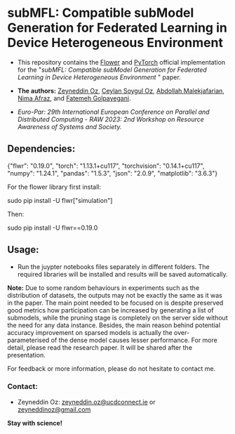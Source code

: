 # subMFL: Compatible subModel Generation for Federated Learning in Device Heterogeneous Environment

* This repository contains the [Flower](https://flower.dev/) and [PyTorch](https://pytorch.org/) official implementation for the "_subMFL: Compatible subModel Generation for Federated Learning in Device Heterogeneous Environment_
" paper. 

* __The authors:__ [Zeyneddin Oz](https://www.linkedin.com/in/zeyneddin-oz/), [Ceylan Soygul Oz](https://www.linkedin.com/in/ceylansoygul/), [Abdollah Malekjafarian](https://www.linkedin.com/in/abdollah-malekjafarian-39854210/), [Nima Afraz](https://www.linkedin.com/in/nimaafraz/), and [Fatemeh Golpayegani](https://www.linkedin.com/in/fatemeh-golpayegani-07373937/).

* _Euro-Par: 29th International European Conference on Parallel and Distributed Computing - RAW 2023: 2nd Workshop on Resource Awareness of Systems and Society._

## Dependencies:

{"flwr": "0.19.0", 
"torch": "1.13.1+cu117", 
"torchvision": "0.14.1+cu117", 
"numpy": "1.24.1", 
"pandas": "1.5.3", 
"json": "2.0.9", 
"matplotlib": "3.6.3"}

For the flower library first install:

sudo pip install -U flwr["simulation"]

Then:

sudo pip install -U flwr==0.19.0


## Usage:

* Run the juypter notebooks files separately in different folders. The required libraries will be installed and results will be saved automatically. 

__Note:__ Due to some random behaviours in experiments such as the distribution of datasets, the outputs may not be exactly the same as it was in the paper. The main point needed to be focused on is despite preserved good metrics how participation can be increased by generating a list of submodels, while the pruning stage is completely on the server side without the need for any data instance. Besides, the main reason behind potential accuracy improvement on sparsed models is actually the over-parameterised of the dense model causes lesser performance. For more detail, please read the research paper. It will be shared after the presentation.

For feedback or more information, please do not hesitate to contact me.

### Contact:
* Zeyneddin Oz: zeyneddin.oz@ucdconnect.ie or zeyneddinoz@gmail.com


__Stay with science!__
